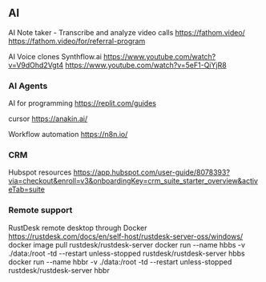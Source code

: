 

## AI

AI Note taker - Transcribe and analyze video calls
https://fathom.video/
https://fathom.video/for/referral-program

AI Voice clones
Synthflow.ai
https://www.youtube.com/watch?v=V9dOhd2Vgt4
https://www.youtube.com/watch?v=5eF1-QiYjR8


### AI Agents


AI for programming
https://replit.com/guides

cursor
https://anakin.ai/

Workflow automation
https://n8n.io/

### CRM 
Hubspot resources
https://app.hubspot.com/user-guide/8078393?via=checkout&enroll=v3&onboardingKey=crm_suite_starter_overview&activeTab=suite

### Remote support

RustDesk remote desktop through Docker
https://rustdesk.com/docs/en/self-host/rustdesk-server-oss/windows/
docker image pull rustdesk/rustdesk-server
docker run --name hbbs -v ./data:/root -td --restart unless-stopped rustdesk/rustdesk-server hbbs
docker run --name hbbr -v ./data:/root -td --restart unless-stopped rustdesk/rustdesk-server hbbr



